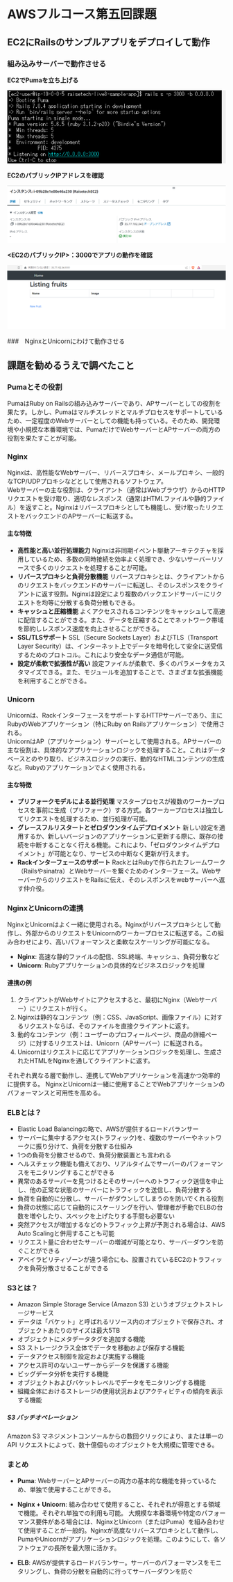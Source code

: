 # AWSフルコース第五回課題

## EC2にRailsのサンプルアプリをデプロイして動作

### 組み込みサーバーで動作させる

**EC2でPumaを立ち上げる**

![puma](./images/lecture05/teratarm-booting-puma2023-08-29.png)

**EC2のパブリックIPアドレスを確認**

![EC2IP](./images/lecture05/ec2-ip2023-08-29.png)

**<EC2のパブリックIP>：3000でアプリの動作を確認**

![port](./images/lecture05/ec2port3000-2023-08-29.png)

###　NginxとUnicornにわけて動作させる

## 課題を勧めるうえで調べたこと
### Pumaとその役割

PumaはRuby on Railsの組み込みサーバーであり、APサーバーとしての役割を果たす。しかし、Pumaはマルチスレッドとマルチプロセスをサポートしているため、一定程度のWebサーバーとしての機能も持っている。そのため、開発環境や小規模な本番環境では、PumaだけでWebサーバーとAPサーバーの両方の役割を果たすことが可能。

### Nginx

Nginxは、高性能なWebサーバー、リバースプロキシ、メールプロキシ、一般的なTCP/UDPプロキシなどとして使用されるソフトウェア。  
Webサーバーの主な役割は、クライアント（通常はWebブラウザ）からのHTTPリクエストを受け取り、適切なレスポンス（通常はHTMLファイルや静的ファイル）を返すこと。Nginxはリバースプロキシとしても機能し、受け取ったリクエストをバックエンドのAPサーバーに転送する。

#### 主な特徴
- **高性能と高い並行処理能力**
    Nginxは非同期イベント駆動アーキテクチャを採用しているため、多数の同時接続を効率よく処理でき、少ないサーバーリソースで多くのリクエストを処理することが可能。
- **リバースプロキシと負荷分散機能**
    リバースプロキシとは、クライアントからのリクエストをバックエンドのサーバーに転送し、そのレスポンスをクライアントに返す役割。Nginxは設定により複数のバックエンドサーバーにリクエストを均等に分散する負荷分散もできる。
- **キャッシュと圧縮機能**
    よくアクセスされるコンテンツをキャッシュして高速に配信することができる。また、データを圧縮することでネットワーク帯域を節約しレスポンス速度を向上させることができる。
- **SSL/TLSサポート**
    SSL（Secure Sockets Layer）およびTLS（Transport Layer Security）は、インターネット上でデータを暗号化して安全に送受信するためのプロトコル。これにより安全なデータ通信が可能。
- **設定が柔軟で拡張性が高い**
    設定ファイルが柔軟で、多くのパラメータをカスタマイズできる。また、モジュールを追加することで、さまざまな拡張機能を利用することができる。

### Unicorn

Unicornは、RackインターフェースをサポートするHTTPサーバーであり、主にRubyのWebアプリケーション（特にRuby on Railsアプリケーション）で使用される。  
UnicornはAP（アプリケーション）サーバーとして使用される。APサーバーの主な役割は、具体的なアプリケーションロジックを処理すること。これはデータベースとのやり取り、ビジネスロジックの実行、動的なHTMLコンテンツの生成など。Rubyのアプリケーションでよく使用される。

#### 主な特徴
- **プリフォークモデルによる並行処理**
    マスタープロセスが複数のワーカープロセスを事前に生成（プリフォーク）する方式。各ワーカープロセスは独立してリクエストを処理するため、並行処理が可能。
- **グレースフルリスタートとゼロダウンタイムデプロイメント**
    新しい設定を適用するか、新しいバージョンのアプリケーションに更新する際に、既存の接続を中断することなく行える機能。これにより、「ゼロダウンタイムデプロイメント」が可能となり、サービスの中断なく更新が行えます。
- **Rackインターフェースのサポート**
    RackとはRubyで作られたフレームワーク（Railsやsinatra）とWebサーバーを繋ぐためのインターフェース。WebサーバーからのリクエストをRailsに伝え、そのレスポンスをwebサーバーへ返す仲介役。

### NginxとUnicornの連携

NginxとUnicornはよく一緒に使用される。Nginxがリバースプロキシとして動作し、外部からのリクエストをUnicornのワーカープロセスに転送する。この組み合わせにより、高いパフォーマンスと柔軟なスケーリングが可能になる。

- **Nginx**: 高速な静的ファイルの配信、SSL終端、キャッシュ、負荷分散など
- **Unicorn**: Rubyアプリケーションの具体的なビジネスロジックを処理

#### 連携の例

1. クライアントがWebサイトにアクセスすると、最初にNginx（Webサーバー）にリクエストが行く。
2. Nginxは静的なコンテンツ（例：CSS、JavaScript、画像ファイル）に対するリクエストならば、そのファイルを直接クライアントに返す。
3. 動的なコンテンツ（例：ユーザーのプロフィールページ、商品の詳細ページ）に対するリクエストは、Unicorn（APサーバー）に転送される。
4. Unicornはリクエストに応じてアプリケーションロジックを処理し、生成されたHTMLをNginxを通してクライアントに返す。

それぞれ異なる層で動作し、連携してWebアプリケーションを高速かつ効率的に提供する。
NginxとUnicornは一緒に使用することでWebアプリケーションのパフォーマンスと可用性を高める。

### ELBとは？
- Elastic Load Balancingの略で、AWSが提供するロードバランサー  
- サーバーに集中するアクセス(トラフィック)を、複数のサーバーやネットワークに振り分けて、負荷を分散する仕組み
- 1つの負荷を分散させるので、負荷分散装置とも言われる
- ヘルスチェック機能も備えており、リアルタイムでサーバーのパフォーマンスをモニタリングすることができる
- 異常のあるサーバーを見つけるとそのサーバーへのトラフィック送信を中止し、他の正常な状態のサーバーにトラフィックを送信し、負荷分散する
- 負荷を自動的に分散し、サーバーがダウンしてしまうのを防いでくれる役割
- 負荷の状態に応じて自動的にスケーリングを行い、管理者が手動でELBの台数を増やしたり、スペックを上げたりする手間も必要ない
- 突然アクセスが増加するなどのトラフィック上昇が予測される場合は、AWS Auto Scalingと併用することも可能
- リクエスト量に合わせたサーバーの増減が可能となり、サーバーダウンを防ぐことができる
- アベイラビリティゾーンが違う場合にも、設置されているEC2のトラフィックを負荷分散させることができる

### S3とは？
- Amazon Simple Storage Service (Amazon S3) というオブジェクトストレージサービス
- データは「バケット」と呼ばれるリソース内のオブジェクトで保存され、オブジェクトあたりのサイズは最大5TB
- オブジェクトにメタデータタグを追加する機能
- S3 ストレージクラス全体でデータを移動および保存する機能
- データアクセス制御を設定および実施する機能
- アクセス許可のないユーザーからデータを保護する機能
- ビッグデータ分析を実行する機能
- オブジェクトおよびバケットレベルでデータをモニタリングする機能
- 組織全体におけるストレージの使用状況およびアクティビティの傾向を表示する機能

##### S3 バッチオペレーション
Amazon S3 マネジメントコンソールからの数回クリックにより、または単一の API リクエストによって、数十億個ものオブジェクトを大規模に管理できる。


### まとめ

- **Puma**: WebサーバーとAPサーバーの両方の基本的な機能を持っているため、単独で使用することができる。
- **Nginx + Unicorn**: 組み合わせて使用すること、それぞれが得意とする領域で機能。それぞれ単独での利用も可能。
大規模な本番環境や特定のパフォーマンス要件がある場合には、NginxとUnicorn（またはPuma）を組み合わせて使用することが一般的。Nginxが高度なリバースプロキシとして動作し、PumaやUnicornがアプリケーションロジックを処理。このようにして、各ソフトウェアの長所を最大限に活かす。

- **ELB**: AWSが提供するロードバランサー。サーバーのパフォーマンスをモニタリングし、負荷の分散を自動的に行ってサーバーダウンを防ぐ